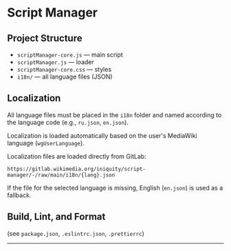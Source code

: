 # Script Manager

## Project Structure

- `scriptManager-core.js` — main script
- `scriptManager.js` — loader
- `scriptManager-core.css` — styles
- `i18n/` — all language files (JSON)

## Localization

All language files must be placed in the `i18n` folder and named according to the language code (e.g., `ru.json`, `en.json`).

Localization is loaded automatically based on the user's MediaWiki language (`wgUserLanguage`).

Localization files are loaded directly from GitLab:

```
https://gitlab.wikimedia.org/iniquity/script-manager/-/raw/main/i18n/{lang}.json
```

If the file for the selected language is missing, English (`en.json`) is used as a fallback.

## Build, Lint, and Format

(see `package.json`, `.eslintrc.json`, `.prettierrc`)

---
